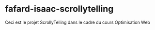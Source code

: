 # fafard-isaac-scrollytelling
Ceci est le projet ScrollyTelling dans le cadre du cours Optimisation Web
